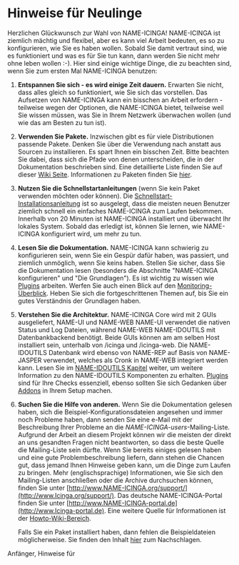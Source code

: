 Hinweise für Neulinge
=====================

Herzlichen Glückwunsch zur Wahl von NAME-ICINGA! NAME-ICINGA ist
ziemlich mächtig und flexibel, aber es kann viel Arbeit bedeuten, es so
zu konfigurieren, wie Sie es haben wollen. Sobald Sie damit vertraut
sind, wie es funktioniert und was es für Sie tun kann, dann werden Sie
nicht mehr ohne leben wollen :-). Hier sind einige wichtige Dinge, die
zu beachten sind, wenn Sie zum ersten Mal NAME-ICINGA benutzen:

1.  **Entspannen Sie sich - es wird einige Zeit dauern.** Erwarten Sie
    nicht, dass alles gleich so funktioniert, wie Sie sich das
    vorstellen. Das Aufsetzen von NAME-ICINGA kann ein bisschen an
    Arbeit erfordern - teilweise wegen der Optionen, die NAME-ICINGA
    bietet, teilweise weil Sie wissen müssen, was Sie in Ihrem Netzwerk
    überwachen wollen (und wie das am Besten zu tun ist).

2.  **Verwenden Sie Pakete.** Inzwischen gibt es für viele
    Distributionen passende Pakete. Denken Sie über die Verwendung nach
    anstatt aus Sourcen zu installieren. Es spart Ihnen ein bisschen
    Zeit. Bitte beachten Sie dabei, dass sich die Pfade von denen
    unterscheiden, die in der Dokumentation beschrieben sind. Eine
    detaillierte Liste finden Sie auf dieser [Wiki
    Seite](https://wiki.icinga.org/display/howtos/Package+Specific+Locations).
    Informationen zu Paketen finden Sie [hier](#icinga_packages).

3.  **Nutzen Sie die Schnellstartanleitungen** (wenn Sie kein Paket
    verwenden möchten oder können). Die
    [Schnellstart-Installationsanleitung](#quickstart) ist so ausgelegt,
    dass die meisten neuen Benutzer ziemlich schnell ein einfaches
    NAME-ICINGA zum Laufen bekommen. Innerhalb von 20 Minuten ist
    NAME-ICINGA installiert und überwacht Ihr lokales System. Sobald das
    erledigt ist, können Sie lernen, wie NAME-ICINGA konfiguriert wird,
    um mehr zu tun.

4.  **Lesen Sie die Dokumentation.** NAME-ICINGA kann schwierig zu
    konfigurieren sein, wenn Sie ein Gespür dafür haben, was passiert,
    und ziemlich unmöglich, wenn Sie keins haben. Stellen Sie sicher,
    dass Sie die Dokumentation lesen (besonders die Abschnitte
    "NAME-ICINGA konfigurieren" und "Die Grundlagen"). Es ist wichtig zu
    wissen wie [Plugins](#plugins) arbeiten. Werfen Sie auch einen Blick
    auf den [Monitoring-Überblick](#monitoring-overview). Heben Sie sich
    die fortgeschrittenen Themen auf, bis Sie ein gutes Verständnis der
    Grundlagen haben.

5.  **Verstehen Sie die Architektur.** NAME-ICINGA Core wird mit 2 GUIs
    ausgeliefert, NAME-UI und NAME-WEB NAME-UI verwendet die nativen
    Status und Log Dateien, während NAME-WEB NAME-IDOUTILS mit
    Datenbankbackend benötigt. Beide GUIs können am am selben Host
    installiert sein, unterhalb von /icinga und /icinga-web. Die
    NAME-IDOUTILS Datenbank wird ebenso von NAME-REP auf Basis von
    NAME-JASPER verwendet, welches als Cronk in NAME-WEB integriert
    werden kann. Lesen Sie im [NAME-IDOUTILS Kapitel](#ch12) weiter, um
    weitere Information zu den NAME-IDOUTILS Komponenten zu erhalten.
    [Plugins](#plugins) sind für Ihre Checks essenziell, ebenso sollten
    Sie sich Gedanken über [Addons](#ch10) in Ihrem Setup machen.

6.  **Suchen Sie die Hilfe von anderen.** Wenn Sie die Dokumentation
    gelesen haben, sich die Beispiel-Konfigurationsdateien angesehen und
    immer noch Probleme haben, dann senden Sie eine e-Mail mit der
    Beschreibung Ihrer Probleme an die
    *NAME-ICINGA-users*-Mailing-Liste. Aufgrund der Arbeit an diesem
    Projekt können wir die meisten der direkt an uns gesandten Fragen
    nicht beantworten, so dass die beste Quelle die Mailing-Liste sein
    dürfte. Wenn Sie bereits einiges gelesen haben und eine gute
    Problembeschreibung liefern, dann stehen die Chancen gut, dass
    jemand Ihnen Hinweise geben kann, um die Dinge zum Laufen zu
    bringen. Mehr (englischsprachige) Informationen, wie Sie sich den
    Mailing-Listen anschließen oder die Archive durchsuchen können,
    finden Sie unter
    [http://www.NAME-ICINGA.org/support/](http://www.Icinga.org/support/).
    Das deutsche NAME-ICINGA-Portal finden Sie unter
    [http://www.NAME-ICINGA-portal.de](http://www.Icinga-portal.de).
    Eine weitere Quelle für Informationen ist der
    [Howto-Wiki-Bereich](https://wiki.icinga.org/display/howtos/Home).

    Falls Sie ein Paket installiert haben, dann fehlen die
    Beispieldateien möglicherweise. Sie finden den Inhalt
    [hier](#sample-config) zum Nachschlagen.

Anfänger, Hinweise für
